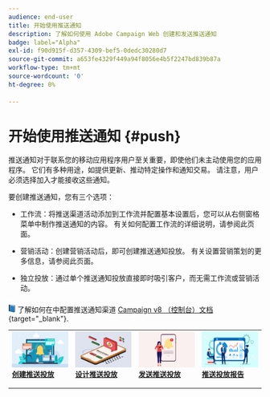 ```yaml
---
audience: end-user
title: 开始使用推送通知
description: 了解如何使用 Adobe Campaign Web 创建和发送推送通知
badge: label="Alpha"
exl-id: f90d915f-d357-4309-bef5-0dedc30280d7
source-git-commit: a653fe4329f449a94f8056e4b5f2247bd839b87a
workflow-type: tm+mt
source-wordcount: '0'
ht-degree: 0%

---
```


# 开始使用推送通知 {#push}

推送通知对于联系您的移动应用程序用户至关重要，即使他们未主动使用您的应用程序。 它们有多种用途，如提供更新、推动特定操作和通知交易。 请注意，用户必须选择加入才能接收这些通知。

要创建推送通知，您有三个选项：

* 工作流：将推送渠道活动添加到工作流并配置基本设置后，您可以从右侧窗格菜单中制作推送通知的内容。 有关如何配置工作流的详细说明，请参阅此页面。

* 营销活动：创建营销活动后，即可创建推送通知投放。 有关设置营销策划的更多信息，请参阅此页面。

* 独立投放：通过单个推送通知投放直接即时吸引客户，而无需工作流或营销活动。

![](../assets/do-not-localize/book.png) 了解如何在中配置推送通知渠道 [Campaign v8 （控制台）文档](https://experienceleague.adobe.com/docs/campaign/campaign-v8/campaigns/send/push.html){target="_blank"}.

<table style="table-layout:fixed"><tr style="border: 0;">
<td>
<a href="create-push.md">
<img alt="商机" src="assets/do-not-localize/push_create.jpeg">
</a>
<div><a href="create-push.md"><strong>创建推送投放</strong>
</div>
<p>
</td>
<td>
<a href="content-push.md">
<img alt="不常见" src="assets/do-not-localize/push_design.jpeg">
</a>
<div>
<a href="content-push.md"><strong>设计推送投放<strong></strong></a>
</div>
<p></td>
<td>
<a href="send-push.md">
<img alt="验证" src="assets/do-not-localize/push_send.jpeg">
</a>
<div>
<a href="send-push.md"><strong>发送推送投放</strong></a>
</div>
<p>
</td>
<td>
<a href="send-push.md">
<img alt="验证" src="assets/do-not-localize/push_report.jpeg">
</a>
<div>
<a href="send-push.md"><strong>推送投放报告</strong></a>
</div>
<p>
</td>
</tr></table>
